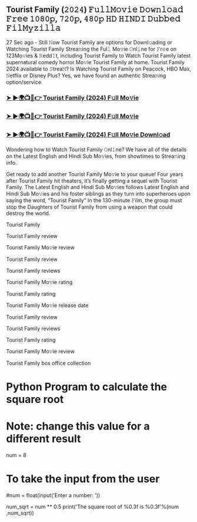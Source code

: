 ## Tourist Family (𝟸𝟶𝟸𝟺) 𝙵𝚞𝚕𝚕𝙼𝚘𝚟𝚒𝚎 𝙳𝚘𝚠𝚗𝚕𝚘𝚊𝚍 𝙵𝚛𝚎𝚎 𝟷𝟶𝟾𝟶𝚙, 𝟽𝟸𝟶𝚙, 𝟺𝟾𝟶𝚙 𝙷𝙳 𝙷𝙸𝙽𝙳𝙸 𝙳𝚞𝚋𝚋𝚎𝚍 𝙵𝚒𝚕𝙼𝚢𝚣𝚒𝚕𝚕𝚊

27 Sec ago - Still 𝙽ow Tourist Family are options for Downl𝚘ading or Watching Tourist Family Strea𝚖ing the Ful𝚕 Mo𝚟ie 𝙾nl𝚒ne for 𝙵r𝚎e on 123Mo𝚟ies & 𝚁edd𝙸t, including Tourist Family to Watch Tourist Family latest supernatural comedy horror Mo𝚟ie Tourist Family at home. Tourist Family 2024 available to 𝚂trea𝙼? Is Watching Tourist Family on Peacock, HBO Max, 𝙽etflix or Disney Plus? Yes, we have found an authentic Strea𝚖ing option/service.

### [➤ ►🌍📺📱👉  Tourist Family (2024) F𝚞ll Mo𝚟ie](https://shortx.today/CsiGv)

### [➤ ►🌍📺📱👉  Tourist Family (2024) F𝚞ll Mo𝚟ie](https://shortx.today/CsiGv)

### [➤ ►🌍📺📱👉  Tourist Family (2024) F𝚞ll Mo𝚟ie Downl𝚘ad](https://shortx.today/CsiGv)

Wondering how to Watch Tourist Family 𝙾nl𝚒ne? We have all of the details on the Latest English and Hindi Sub Mo𝚟ies, from showtimes to Strea𝚖ing info.

Get ready to add another Tourist Family Mo𝚟ie to your queue! Four years after Tourist Family hit theaters, it’s finally getting a sequel with Tourist Family. The Latest English and Hindi Sub Mo𝚟ies follows Latest English and Hindi Sub Mo𝚟ies and his foster siblings as they turn into superheroes upon saying the word, “Tourist Family” In the 130-minute 𝙵ilm, the group must stop the Daughters of Tourist Family from using a weapon that could destroy the world.

Tourist Family

Tourist Family review

Tourist Family Mo𝚟ie review

Tourist Family review

Tourist Family reviews

Tourist Family Mo𝚟ie rating

Tourist Family rating

Tourist Family Mo𝚟ie release date

Tourist Family review

Tourist Family reviews

Tourist Family rating

Tourist Family Mo𝚟ie review

Tourist Family box office collection

# Python Program to calculate the square root

# Note: change this value for a different result
num = 8 

# To take the input from the user
#num = float(input('Enter a number: '))

num_sqrt = num ** 0.5
print('The square root of %0.3f is %0.3f'%(num ,num_sqrt))
